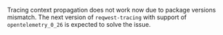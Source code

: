 Tracing context propagation does not work now due to package versions mismatch.
The next version of `reqwest-tracing` with support of `opentelemetry_0_26` is expected
to solve the issue.
